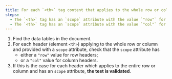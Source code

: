 ```yaml
---
title: For each `<th>` tag content that applies to the whole row or column and has a `scope` attribute, does the `<th>` tag check one of these conditions?
steps:
  - The `<th>` tag has an `scope` attribute with the value `"row"` for [row headers](#column-or-row-header).
  - The `<th>` tag has an `scope` attribute with the value `"col"` for [column or row headers](#column-or-row-header).
---
```


1. Find the data tables in the document.
2. For each header (element `<th>`) applying to the whole row or column and provided with a `scope` attribute, check that the `scope` attribute has
   - either a `"row"` value for row headers;
   - or a `"col"` value for column headers.
3. If this is the case for each header which applies to the entire row or column and has an `scope` attribute, **the test is validated**.
